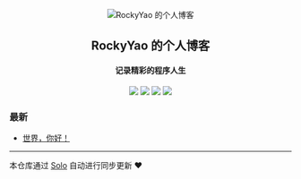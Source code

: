 <p align="center"><img alt="RockyYao 的个人博客" src="https://static.b3log.org/images/brand/solo-32.png"></p><h2 align="center">
RockyYao 的个人博客
</h2>

<h4 align="center">记录精彩的程序人生</h4>
<p align="center"><a title="RockyYao 的个人博客" target="_blank" href="https://github.com/RockyYao/solo-blog"><img src="https://img.shields.io/github/last-commit/RockyYao/solo-blog.svg?style=flat-square&color=FF9900"></a>
<a title="GitHub repo size in bytes" target="_blank" href="https://github.com/RockyYao/solo-blog"><img src="https://img.shields.io/github/repo-size/RockyYao/solo-blog.svg?style=flat-square"></a>
<a title="Solo Version" target="_blank" href="https://github.com/b3log/solo/releases"><img src="https://img.shields.io/badge/solo-3.6.4-f1e05a.svg?style=flat-square&color=blueviolet"></a>
<a title="Hits" target="_blank" href="https://github.com/b3log/hits"><img src="https://hits.b3log.org/RockyYao/solo-blog.svg"></a></p>

### 最新

* [世界，你好！](http://www.yaoqingjia.cn/hello-solo)



---

本仓库通过 [Solo](https://github.com/b3log/solo) 自动进行同步更新 ❤️ 